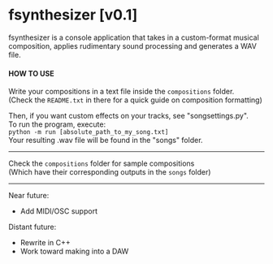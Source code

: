 # fsynthesizer [v0.1]

fsynthesizer is a console application that takes in a custom-format musical  
composition, applies rudimentary sound processing and generates a WAV file.  

#### HOW TO USE

Write your compositions in a text file inside the `compositions` folder.  
(Check the `README.txt` in there for a quick guide on composition formatting)  

Then, if you want custom effects on your tracks, see "songsettings.py".  
To run the program, execute:  
`python -m run [absolute_path_to_my_song.txt]`  
Your resulting .wav file will be found in the "songs" folder.  

---
Check the `compositions` folder for sample compositions  
(Which have their corresponding outputs in the `songs` folder)  

---

Near future:
- Add MIDI/OSC support

Distant future:
- Rewrite in C++
- Work toward making into a DAW
